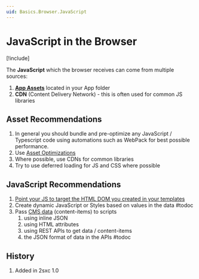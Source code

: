 ```yaml
---
uid: Basics.Browser.JavaScript
---
```


# JavaScript in the Browser

[!include[](~/pages/basics/stack/_shared-float-summary.md)]
<style>.context-box-summary .show-js { visibility: visible; } </style>

The **JavaScript** which the browser receives can come from multiple sources:

1. **[App Assets](xref:Basics.App.Assets)** located in your App folder  
1. **CDN** (Content Delivery Network) - this is often used for common JS libraries

## Asset Recommendations

1. In general you should bundle and pre-optimize any JavaScript / Typescript code using automations such as WebPack for best possible performance. 
1. Use [Asset Optimizations](xref:Basics.Server.AssetOptimization.Index)
1. Where possible, use CDNs for common libraries
1. Try to use deferred loading for JS and CSS where possible

## JavaScript Recommendations

1. [Point your JS to target the HTML DOM you created in your templates](xref:JsCode.Tips.Index)
1. Create dynamic JavaScript or Styles based on values in the data #todoc
1. Pass [CMS data](xref:Basics.Browser.JsonData) (content-items) to scripts
    1. using inline JSON
    1. using HTML attributes
    1. using REST APIs to get data / content-items
    1. the JSON format of data in the APIs #todoc



## History

1. Added in 2sxc 1.0